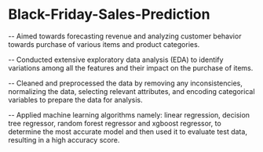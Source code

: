 # Black-Friday-Sales-Prediction
-- Aimed towards forecasting revenue and analyzing customer behavior towards purchase of various items and product categories.

-- Conducted extensive exploratory data analysis (EDA) to identify variations among all the features and their impact on the purchase of items.

-- Cleaned and preprocessed the data by removing any inconsistencies, normalizing the data, selecting relevant attributes, and encoding categorical variables to prepare the data for analysis.

-- Applied machine learning algorithms namely: linear regression, decision tree regressor, random forest regressor and xgboost regressor, to determine the most accurate model and then used it to evaluate test data, resulting in a high accuracy score.

